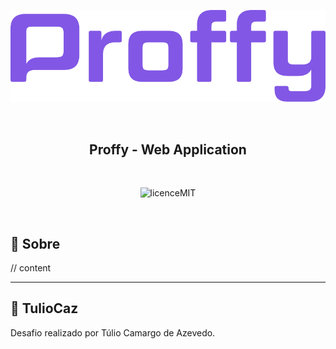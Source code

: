 <p align="center">
  <img  src="https://github.com/TulioCaz/NLW-Proffy/blob/master/assets/logo.svg">
</p>
</br>

<h2 align="center" style="font-weight: bold;">Proffy - Web Application </h2>

</br>
<p align="center">
  <img        src="https://camo.githubusercontent.com/dda2124efff062e38068943c6e848540387df6e5/68747470733a2f2f696d672e736869656c64732e696f2f62616467652f6c6963656e73652d4d49542d253233303444333631" alt="licenceMIT">
</p>
</br>


## :speech_balloon: Sobre

// content


---

## :book:  **TulioCaz**

Desafio realizado por Túlio Camargo de Azevedo.
